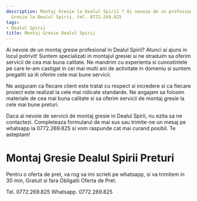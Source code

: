 ```yaml
---
description: Montaj Gresie la Dealul Spirii ? Ai nevoie de un profesionist in Montaj
  Gresie la Dealul Spirii. tel. 0772.269.825
tags:
- Dealul Spirii
title: Montaj Gresie Dealul Spirii
---
```



Ai nevoie de un montaj gresie profesional in Dealul Spirii? Atunci ai ajuns in locul potrivit! 
Suntem specializati in montajul gresiei si ne straduim sa oferim servicii de cea mai buna calitate. 
Ne mandrim cu experienta si cunostintele pe care le-am castigat in cei mai multi ani de activitate in domeniu si suntem pregatiti sa iti oferim cele mai bune servicii. 

Ne asiguram ca fiecare client este tratat cu respect si incredere si ca fiecare proiect este realizat la cele mai ridicate standarde. 
Ne angajam sa folosim materiale de cea mai buna calitate si sa oferim servicii de montaj gresie la cele mai bune preturi. 

Daca ai nevoie de servicii de montaj gresie in Dealul Spirii, nu ezita sa ne contactezi. 
Completeaza formularul de mai sus sau trimite-ne un mesaj pe whatsapp la 0772.269.825 si vom raspunde cat mai curand posibil. 
Te asteptam!

# Montaj Gresie Dealul Spirii Preturi
Pentru o oferta de pret, va rog sa imi scrieti pe whatsapp, si va trimitem in 30 min, Gratuit si fara Obligatii Oferta de Pret.

Tel. 0772.269.825
Whatsapp. 0772.269.825